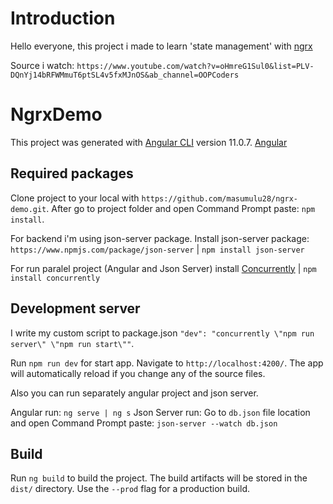 # Introduction

Hello everyone, this project i made to learn 'state management' with [ngrx](https://ngrx.io)

Source i watch: `https://www.youtube.com/watch?v=oHmreG1Sul0&list=PLV-DQnYj14bRFWMmuT6ptSL4v5fxMJnOS&ab_channel=OOPCoders`

# NgrxDemo

This project was generated with [Angular CLI](https://github.com/angular/angular-cli) version 11.0.7.
[Angular](https://angular.io)

## Required packages

Clone project to your local with `https://github.com/masumulu28/ngrx-demo.git`. After go to project folder and open Command Prompt paste: `npm install`.

For backend i'm using json-server package. Install json-server package: `https://www.npmjs.com/package/json-server` | `npm install json-server`

For run paralel project (Angular and Json Server) install [Concurrently](https://www.npmjs.com/package/concurrently) | `npm install concurrently`

## Development server

I write my custom script to package.json `"dev": "concurrently \"npm run server\" \"npm run start\""`.

Run `npm run dev` for start app. Navigate to `http://localhost:4200/`. The app will automatically reload if you change any of the source files.

Also you can run separately angular project and json server.

Angular run: `ng serve | ng s`
Json Server run: Go to `db.json` file location and open Command Prompt paste: `json-server --watch db.json`

## Build

Run `ng build` to build the project. The build artifacts will be stored in the `dist/` directory. Use the `--prod` flag for a production build.
